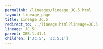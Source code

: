 ```yaml
---
permalink: /lineages/lineage_JC.5.html
layout: lineage_page
title: Lineage JC.5
redirect_to: ../lineage.html?lineage=JC.5
lineage: JC.5
parent: XBB.1.41.1
children: ['JC.5', 'JC.5.1']
---
```

